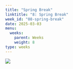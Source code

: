 ```yaml
---
title: "Spring Break"
linktitle: "8: Spring Break"
week_id: "08-spring-break"
date: 2025-03-03
menu:
  weeks:
    parent: Weeks
    weight: 8
type: weeks
---
```


<img src= "../../lectures/figs/springbreak.gif"></img>